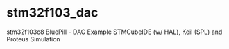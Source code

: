 # stm32f103_dac
stm32f103c8 BluePill - DAC Example STMCubeIDE (w/ HAL), Keil (SPL) and Proteus Simulation
